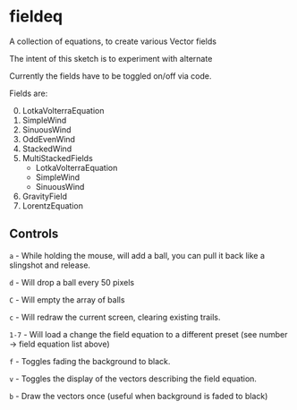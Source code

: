 # fieldeq
A collection of equations, to create various Vector fields

The intent of this sketch is to experiment with alternate 

Currently the fields have to be toggled on/off via code.

Fields are:

0. LotkaVolterraEquation
0. SimpleWind
0. SinuousWind
0. OddEvenWind
0. StackedWind
0. MultiStackedFields
    -  LotkaVolterraEquation
    -  SimpleWind
    -  SinuousWind
0. GravityField
0. LorentzEquation

## Controls


`a` -  While holding the mouse, will add a ball, you can pull it back like a slingshot and release.

`d` - Will drop a ball every 50 pixels

`C` - Will empty the array of balls

`c` - Will redraw the current screen, clearing existing trails.

`1-7` - Will load a change the field equation to a different preset (see number -> field equation list above)

`f` - Toggles fading the background to black.

`v` - Toggles the display of the vectors describing the field equation.

`b` - Draw the vectors once (useful when background is faded to black)